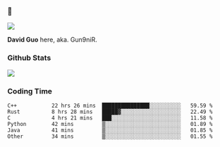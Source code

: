 ### 👋

![](https://komarev.com/ghpvc/?username=Gun9niR&label=Total+Views)

**David Guo** here, aka. Gun9niR.

### Github Stats

<img src="https://github-readme-stats.vercel.app/api?username=Gun9niR&count_private=true&show_icons=true&theme=vue-dark&hide_title=true">

### Coding Time

<!--START_SECTION:waka-->

```text
C++           22 hrs 26 mins  ███████████████░░░░░░░░░░   59.59 %
Rust          8 hrs 28 mins   █████▓░░░░░░░░░░░░░░░░░░░   22.49 %
C             4 hrs 21 mins   ███░░░░░░░░░░░░░░░░░░░░░░   11.58 %
Python        42 mins         ▒░░░░░░░░░░░░░░░░░░░░░░░░   01.89 %
Java          41 mins         ▒░░░░░░░░░░░░░░░░░░░░░░░░   01.85 %
Other         34 mins         ▒░░░░░░░░░░░░░░░░░░░░░░░░   01.55 %
```

<!--END_SECTION:waka-->
